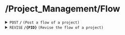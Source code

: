 # /Project_Management/Flow

<details>
<summary><code>POST</code> <code><b>/</b></code> <code>(Post a flow of a project)</code></summary>

<br />

##### Headers
| key | values | description |
| --- | ------ | ----------- |
| --- | ------ | ----------- |
##### Body
| key                | required | data type | description                              |
| ------------------ | -------- | --------- | ---------------------------------------- |
| `{ST.{EQM...}.{MAT...}.{Description} -> ST.{EQM...}.{MAT}.{Description} ...}(string)` | true     | json | ---------------------------------------- |
##### Responses
| http code    | content-type         | description                        |
| ------------ | -------------------- | ---------------------------------- |
| `200`        | `text/plain`         | `{ message: "success"}`            |
| `400`        | `text/plain`         | `{ message: "client error"}`       |
| `500`        | `text/plain`         | `{ message: "server error"}`       |
</details>

<details>
<summary><code>REVISE</code> <code><b>/{PID}</b></code> <code>(Revise the flow of a project)</code></summary>

<br />

##### Headers
| key | values | description |
| --- | ------ | ----------- |
| --- | ------ | ----------- |
##### Path Parameters
| key | required | data type | description                           |
| --- | -------- | --------- | ------------------------------------- |
| PID | true     | string    | the pid which is wanted to be revised |
##### Body
| key                | required | data type | description                              |
| ------------------ | -------- | --------- | ---------------------------------------- |
| `{ST.{EQM...}.{MAT...}.{Description} -> ST.{EQM...}.{MAT}.{Description} ...}(string)` | true     | json | ---------------------------------------- |
##### Responses
| http code    | content-type | description                           |
| ------------ | -------------| ------------------------------------- |
| `200`        | `text/plain` | `{ message: "success"}`               |
| `400`        | `text/plain` | `{ message: "client error"}`          |
| `500`        | `text/plain` | `{ message: "server error"}`          |

</details>